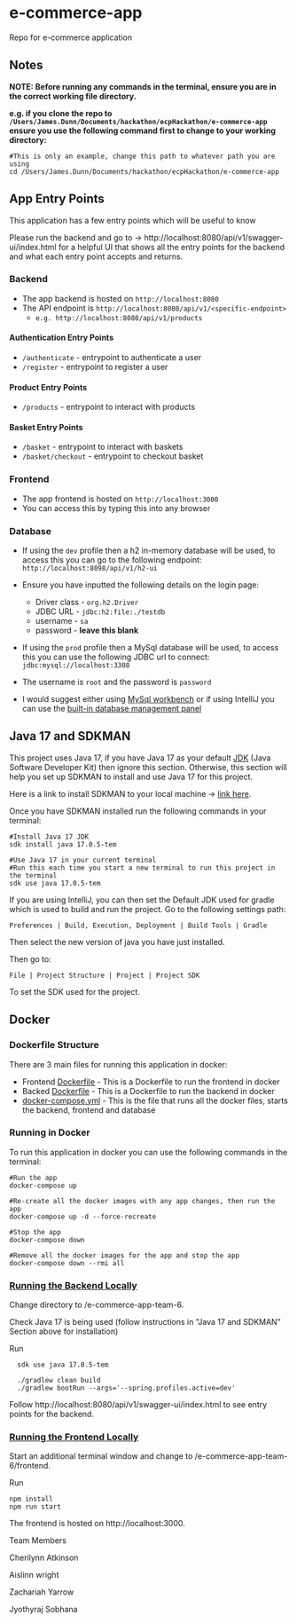 # e-commerce-app

Repo for e-commerce application

## Notes

**NOTE: Before running any commands in the terminal, ensure you are in the correct working file directory.**

**e.g. if you clone the repo to `/Users/James.Dunn/Documents/hackathon/ecpHackathon/e-commerce-app`
ensure you use the following command first to change to your working directory:**

```shell
#This is only an example, change this path to whatever path you are using
cd /Users/James.Dunn/Documents/hackathon/ecpHackathon/e-commerce-app
```

## App Entry Points

This application has a few entry points which will be useful to know

Please run the backend and go to -> http://localhost:8080/api/v1/swagger-ui/index.html for a 
helpful UI that shows all the entry points for the backend and what each entry point accepts and 
returns.

### Backend

- The app backend is hosted on `http://localhost:8080`
- The API endpoint is `http://localhost:8080/api/v1/<specific-endpoint>`
    - `e.g. http://localhost:8080/api/v1/products`

#### Authentication Entry Points

- `/authenticate` - entrypoint to authenticate a user
- `/register` - entrypoint to register a user

#### Product Entry Points

- `/products` - entrypoint to interact with products

#### Basket Entry Points

- `/basket` - entrypoint to interact with baskets
- `/basket/checkout` - entrypoint to checkout basket

### Frontend

- The app frontend is hosted on `http://localhost:3000`
- You can access this by typing this into any browser

### Database

- If using the `dev` profile then a h2 in-memory database will be used, to access this you can go to the following
  endpoint: `http://localhost:8098/api/v1/h2-ui`
- Ensure you have inputted the following details on the login page:
    - Driver class - `org.h2.Driver`
    - JDBC URL - `jdbc:h2:file:./testdb`
    - username - `sa`
    - password - **leave this blank**


- If using the `prod` profile then a MySql database will be used, to access this you can use the following JDBC url to
  connect: `jdbc:mysql://localhost:3308`
- The username is `root` and the password is `password`
- I would suggest either using [MySql workbench](https://www.mysql.com/products/workbench/) or if using IntelliJ you can
  use the [built-in database management panel](https://www.jetbrains.com/help/idea/mysql.html)

## Java 17 and SDKMAN

This project uses Java 17, if you have Java 17 as your
default [JDK](https://www.simplilearn.com/tutorials/java-tutorial/jdk-in-java#:~:text=JDK%20in%20Java%20is%20an%20abbreviation%20for%20Java%20Development%20Kit,Java%20Virtual%20Machine%20(JVM).)
(Java Software Developer Kit) then ignore this section. Otherwise, this section will help you set up SDKMAN to install
and use Java 17 for this project.

Here is a link to install SDKMAN to your local machine -> [link here](https://sdkman.io/install).

Once you have SDKMAN installed run the following commands in your terminal:

```shell
#Install Java 17 JDK
sdk install java 17.0.5-tem 

#Use Java 17 in your current terminal
#Run this each time you start a new terminal to run this project in the terminal
sdk use java 17.0.5-tem

```

If you are using IntelliJ, you can then set the Default JDK used for gradle which is used to build and run
the project. Go to the following settings path:

`Preferences | Build, Execution, Deployment | Build Tools | Gradle`

Then select the new version of java you have just installed.

Then go to:

`File | Project Structure | Project | Project SDK`

To set the SDK used for the project.

## Docker

### Dockerfile Structure

There are 3 main files for running this application in docker:

- Frontend [Dockerfile](frontend/Dockerfile) - This is a Dockerfile to run the frontend in docker
- Backed [Dockerfile](backend/Dockerfile) - This is a Dockerfile to run the backend in docker
- [docker-compose.yml](docker-compose.yml) - This is the file that runs all the docker files, starts the backend,
  frontend and database

### Running in Docker

To run this application in docker you can use the following commands in the terminal:

```shell
#Run the app
docker-compose up 

#Re-create all the docker images with any app changes, then run the app
docker-compose up -d --force-recreate
```

```shell
#Stop the app
docker-compose down

#Remove all the docker images for the app and stop the app
docker-compose down --rmi all
```

### <ins>Running the Backend Locally</ins>

Change directory to /e-commerce-app-team-6.

Check Java 17 is being used (follow instructions in "Java 17 and SDKMAN" Section above for installation)

Run
```shell
  sdk use java 17.0.5-tem 

  ./gradlew clean build
  ./gradlew bootRun --args='--spring.profiles.active=dev'
```
Follow http://localhost:8080/api/v1/swagger-ui/index.html to see entry points for the backend.


### <ins>Running the Frontend Locally</ins>

Start an additional terminal window and change to /e-commerce-app-team-6/frontend.

Run 
```shell
npm install
npm run start  
```
The frontend is hosted on http://localhost:3000.

Team Members

Cherilynn Atkinson

Aislinn wright

Zachariah Yarrow 

Jyothyraj Sobhana
